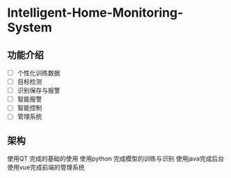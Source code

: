 # Intelligent-Home-Monitoring-System

## 功能介绍
- [ ] 个性化训练数据
- [ ] 目标检测
- [ ] 识别保存与报警
- [ ] 智能报警
- [ ] 智能控制
- [ ] 管理系统
## 架构
使用QT 完成的基础的使用
使用python 完成模型的训练与识别
使用java完成后台
使用vue完成前端的管理系统
